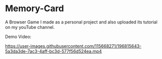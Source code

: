 # Memory-Card
A Browser Game I made as a personal project and also uploaded its tutorial on my youTube channel.

Demo Video:

https://user-images.githubusercontent.com/115668271/196815643-5a3da3de-7ac3-4aff-bc3d-577f56d524ea.mp4
